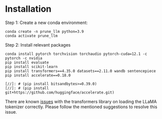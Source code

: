 # Installation  
Step 1: Create a new conda environment:
```
conda create -n prune_llm python=3.9
conda activate prune_llm
```
Step 2: Install relevant packages
```
conda install pytorch torchvision torchaudio pytorch-cuda=12.1 -c pytorch -c nvidia
pip install evaluate
pip install scikit-learn
pip install transformers==4.35.0 datasets==2.11.0 wandb sentencepiece
pip install accelerate==0.18.0

[//]: # (pip install bitsandbytes>=0.39.0)
[//]: # (pip install git+https://github.com/huggingface/accelerate.git)
```
There are known [issues](https://github.com/huggingface/transformers/issues/22222) with the transformers library on loading the LLaMA tokenizer correctly. Please follow the mentioned suggestions to resolve this issue.
